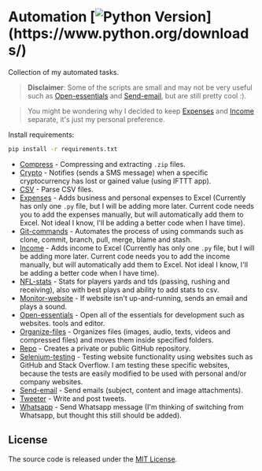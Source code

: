 # Automation [![Python Version](https://img.shields.io/badge/python-3.6.1-brightgreen.svg?)](https://www.python.org/downloads/)

Collection of my automated tasks.

> **Disclaimer**: Some of the scripts are small and may not be very useful such as [Open-essentials](https://github.com/endormi/automation/blob/master/open-essentials/essentials.py) and [Send-email](https://github.com/endormi/automation/blob/master/send-email/email.py), but are still pretty cool :).

> You might be wondering why I decided to keep [Expenses](https://github.com/endormi/automation/blob/master/expenses/expense.py) and [Income](https://github.com/endormi/automation/blob/master/income/income.py) separate, it's just my personal preference.

Install requirements:

```sh
pip install -r requirements.txt
```

- [Compress](https://github.com/endormi/automation/blob/master/compress) - Compressing and extracting `.zip` files.
- [Crypto](https://github.com/endormi/automation/blob/master/crypto/crypto.py) - Notifies (sends a SMS message) when a specific cryptocurrency has lost or gained value (using IFTTT app).
- [CSV](https://github.com/endormi/automation/blob/master/csv/parse.py) - Parse CSV files.
- [Expenses](https://github.com/endormi/automation/blob/master/expenses/expense.py) - Adds business and personal expenses to Excel (Currently has only one `.py` file, but I will be adding more later. Current code needs you to add the expenses manually, but will automatically add them to Excel. Not ideal I know, I'll be adding a better code when I have time).
- [Git-commands](https://github.com/endormi/automation/blob/master/git-commands/commands.py) - Automates the process of using commands such as clone, commit, branch, pull, merge, blame and stash.
- [Income](https://github.com/endormi/automation/blob/master/income/income.py) - Adds income to Excel (Currently has only one `.py` file, but I will be adding more later. Current code needs you to add the income manually, but will automatically add them to Excel. Not ideal I know, I'll be adding a better code when I have time).
- [NFL-stats](https://github.com/endormi/automation/blob/master/nfl-stats/stats.py) - Stats for players yards and tds (passing, rushing and receiving), also with best plays and ability to add stats to csv.
- [Monitor-website](https://github.com/endormi/automation/blob/master/monitor-website/web.py) - If website isn't up-and-running, sends an email and plays a sound.
- [Open-essentials](https://github.com/endormi/automation/blob/master/open-essentials/essentials.py) - Open all of the essentials for development such as websites. tools and editor.
- [Organize-files](https://github.com/endormi/automation/blob/master/organize-files/organizer.py) - Organizes files (images, audio, texts, videos and compressed files) and moves them inside specified folders.
- [Repo](https://github.com/endormi/automation/tree/master/repo) - Creates a private or public GitHub repository.
- [Selenium-testing](https://github.com/endormi/automation/tree/master/selenium-testing) - Testing website functionality using websites such as GitHub and Stack Overflow. I am testing these specific websites, because the tests are easily modified to be used with personal and/or company websites.
- [Send-email](https://github.com/endormi/automation/blob/master/send-email/email.py) - Send emails (subject, content and image attachments).
- [Tweeter](https://github.com/endormi/automation/blob/master/tweeter/tweet.py) - Write and post tweets.
- [Whatsapp](https://github.com/endormi/automation/blob/master/whatsapp/msg.py) - Send Whatsapp message (I'm thinking of switching from Whatsapp, but thought this still should be added).

## License

The source code is released under the [MIT License](https://github.com/endormi/automation/blob/master/LICENSE).
